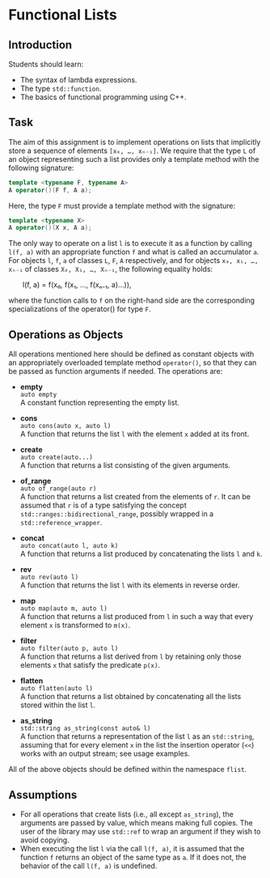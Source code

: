 # Functional Lists

## Introduction

Students should learn:

- The syntax of lambda expressions.
- The type `std::function`.
- The basics of functional programming using C++.

## Task

The aim of this assignment is to implement operations on lists that implicitly store a sequence of elements `[x₀, …, xₙ₋₁]`. We require that the type `L` of an object representing such a list provides only a template method with the following signature:

```cpp
template <typename F, typename A>
A operator()(F f, A a);
```

Here, the type `F` must provide a template method with the signature:

```cpp
template <typename X>
A operator()(X x, A a);
```

The only way to operate on a list `l` is to execute it as a function by calling `l(f, a)` with an appropriate function `f` and what is called an accumulator `a`. For objects `l`, `f`, `a` of classes `L`, `F`, `A` respectively, and for objects `x₀, x₁, …, xₙ₋₁` of classes `X₀, X₁, …, Xₙ₋₁`, the following equality holds:

  l(f, a) = f(x₀, f(x₁, …, f(xₙ₋₁, a)…)),

where the function calls to `f` on the right-hand side are the corresponding specializations of the operator() for type `F`.

## Operations as Objects

All operations mentioned here should be defined as constant objects with an appropriately overloaded template method `operator()`, so that they can be passed as function arguments if needed. The operations are:

- **empty**  
  `auto empty`  
  A constant function representing the empty list.

- **cons**  
  `auto cons(auto x, auto l)`  
  A function that returns the list `l` with the element `x` added at its front.

- **create**  
  `auto create(auto...)`  
  A function that returns a list consisting of the given arguments.

- **of_range**  
  `auto of_range(auto r)`  
  A function that returns a list created from the elements of `r`. It can be assumed that `r` is of a type satisfying the concept `std::ranges::bidirectional_range`, possibly wrapped in a `std::reference_wrapper`.

- **concat**  
  `auto concat(auto l, auto k)`  
  A function that returns a list produced by concatenating the lists `l` and `k`.

- **rev**  
  `auto rev(auto l)`  
  A function that returns the list `l` with its elements in reverse order.

- **map**  
  `auto map(auto m, auto l)`  
  A function that returns a list produced from `l` in such a way that every element `x` is transformed to `m(x)`.

- **filter**  
  `auto filter(auto p, auto l)`  
  A function that returns a list derived from `l` by retaining only those elements `x` that satisfy the predicate `p(x)`.

- **flatten**  
  `auto flatten(auto l)`  
  A function that returns a list obtained by concatenating all the lists stored within the list `l`.

- **as_string**  
  `std::string as_string(const auto& l)`  
  A function that returns a representation of the list `l` as an `std::string`, assuming that for every element `x` in the list the insertion operator (`<<`) works with an output stream; see usage examples.

All of the above objects should be defined within the namespace `flist`.

## Assumptions

- For all operations that create lists (i.e., all except `as_string`), the arguments are passed by value, which means making full copies. The user of the library may use `std::ref` to wrap an argument if they wish to avoid copying.
- When executing the list `l` via the call `l(f, a)`, it is assumed that the function `f` returns an object of the same type as `a`. If it does not, the behavior of the call `l(f, a)` is undefined.
